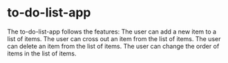 # to-do-list-app
The to-do-list-app follows the features:  The user can add a new item to a list of items. The user can cross out an item from the list of items. The user can delete an item from the list of items. The user can change the order of items in the list of items.

